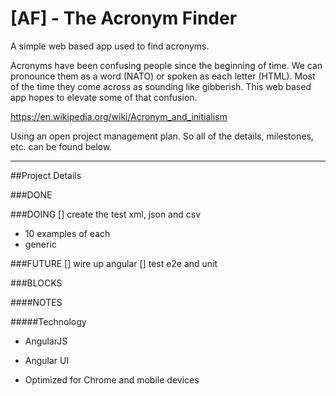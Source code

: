 [AF] - The Acronym Finder
=========================
A simple web based app used to find acronyms.

Acronyms have been confusing people since the beginning of time. We can pronounce them as a word (NATO) or spoken as each letter (HTML). Most of the time they come across as sounding like gibberish. This web based app hopes to elevate some of that confusion.

https://en.wikipedia.org/wiki/Acronym_and_initialism

Using an open project management plan. So all of the details, milestones, etc. can be found below.

---
##Project Details

###DONE

###DOING
[] create the test xml, json and csv
- 10 examples of each
- generic

###FUTURE
[] wire up angular
[] test e2e and unit

###BLOCKS

####NOTES

#####Technology
- AngularJS
- Angular UI

- Optimized for Chrome and mobile devices
